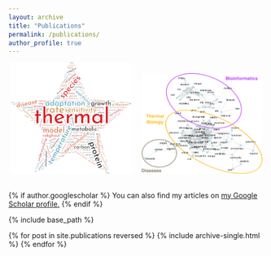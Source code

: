 ```yaml
---
layout: archive
title: "Publications"
permalink: /publications/
author_profile: true
---
```


<center>
	<a title="Word cloud of abstracts from all papers listed below."><img src="../images/publications/wordcloud.png" width="47%" height="47%"></a>
	&nbsp;&nbsp;&nbsp;
	<a title="Network of semantically related terms from paper abstracts."><img src="../images/publications/word_network.png" width="47%" height="47%"></a>
</center><br>

{% if author.googlescholar %}
  You can also find my articles on <u><a href="{{author.googlescholar}}">my Google Scholar profile</a>.</u>
{% endif %}

{% include base_path %}

{% for post in site.publications reversed %}
  {% include archive-single.html %}
{% endfor %}
